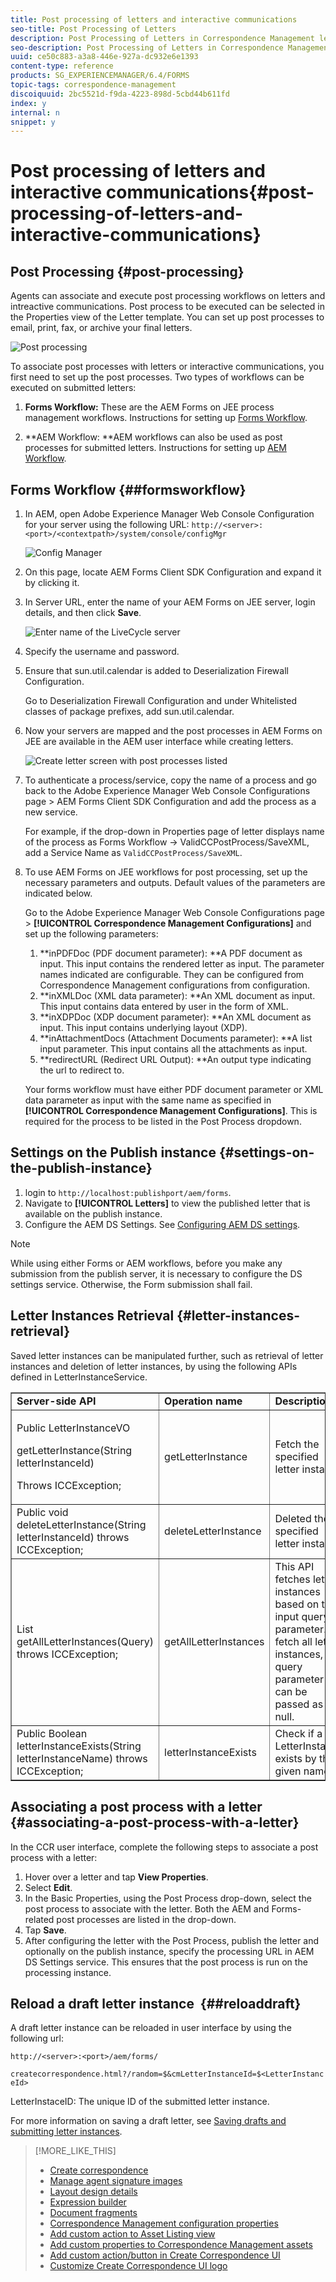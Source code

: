 ```yaml
---
title: Post processing of letters and interactive communications
seo-title: Post Processing of Letters
description: Post Processing of Letters in Correspondence Management lets you create AEM and Forms post processes, such as print and email, and integrate them with your letters.
seo-description: Post Processing of Letters in Correspondence Management lets you create AEM and Forms post processes, such as print and email, and integrate them with your letters.
uuid: ce50c883-a3a8-446e-927a-dc932e6e1393
content-type: reference
products: SG_EXPERIENCEMANAGER/6.4/FORMS
topic-tags: correspondence-management
discoiquuid: 2bc5521d-f9da-4223-898d-5cbd44b611fd
index: y
internal: n
snippet: y
---
```


# Post processing of letters and interactive communications{#post-processing-of-letters-and-interactive-communications}

## Post Processing {#post-processing}

Agents can associate and execute post processing workflows on letters and intreactive communications. Post process to be executed can be selected in the Properties view of the Letter template. You can set up post processes to email, print, fax, or archive your final letters.

![Post processing](assets/ppoverview.png)

To associate post processes with letters or interactive communications, you first need to set up the post processes. Two types of workflows can be executed on submitted letters:

1. **Forms Workflow:** These are the AEM Forms on JEE process management workflows. Instructions for setting up [Forms Workflow](../../forms/using/submit-letter-topostprocess.md#main-pars-header-3).

1. **AEM Workflow: **AEM workflows can also be used as post processes for submitted letters. Instructions for setting up [AEM Workflow](../../forms/using/aem-forms-workflow.md).

## Forms Workflow {##formsworkflow}

1. In AEM, open Adobe Experience Manager Web Console Configuration for your server using the following URL: `http://<server>:<port>/<contextpath>/system/console/configMgr`

   ![Config Manager](assets/2configmanager-1.png)

1. On this page, locate AEM Forms Client SDK Configuration and expand it by clicking it.
1. In Server URL, enter the name of your AEM Forms on JEE server, login details, and then click **Save**. 

   ![Enter name of the LiveCycle server](assets/1cofigmanager.png)

1. Specify the username and password.
1. Ensure that sun.util.calendar is added to Deserialization Firewall Configuration.

   Go to Deserialization Firewall Configuration and under Whitelisted classes of package prefixes, add sun.util.calendar. 

1. Now your servers are mapped and the post processes in AEM Forms on JEE are available in the AEM user interface while creating letters.

   ![Create letter screen with post processes listed](assets/0configmanager.png)

1. To authenticate a process/service, copy the name of a process and go back to the Adobe Experience Manager Web Console Configurations page &gt; AEM Forms Client SDK Configuration and add the process as a new service.

   For example, if the drop-down in Properties page of letter displays name of the process as Forms Workflow -> ValidCCPostProcess/SaveXML, add a Service Name as `ValidCCPostProcess/SaveXML`.

1. To use AEM Forms on JEE workflows for post processing, set up the necessary parameters and outputs. Default values of the parameters are indicated below.

   Go to the Adobe Experience Manager Web Console Configurations page > **[!UICONTROL Correspondence Management Configurations]** and set up the following parameters:

    1. **inPDFDoc (PDF document parameter): **A PDF document as input. This input contains the rendered letter as input. The parameter names indicated are configurable. They can be configured from Correspondence Management configurations from configuration. 
    1. **inXMLDoc (XML data parameter): **An XML document as input. This input contains data entered by user in the form of XML. 
    1. **inXDPDoc (XDP document parameter): **An XML document as input. This input contains underlying layout (XDP). 
    1. **inAttachmentDocs (Attachment Documents parameter): **A list input parameter. This input contains all the attachments as input. 
    1. **redirectURL (Redirect URL Output): **An output type indicating the url to redirect to.

   Your forms workflow must have either PDF document parameter or XML data parameter as input with the same name as specified in **[!UICONTROL Correspondence Management Configurations]**. This is required for the process to be listed in the Post Process dropdown.

## Settings on the Publish instance {#settings-on-the-publish-instance}

1. login to `http://localhost:publishport/aem/forms`.
1. Navigate to **[!UICONTROL Letters]** to view the published letter that is available on the publish instance.
1. Configure the AEM DS Settings. See [Configuring AEM DS settings](../../forms/using/configuring-the-processing-server-url-.md).

>[!NOTE]
>
>While using either Forms or AEM workflows, before you make any submission from the publish server, it is necessary to configure the DS settings service. Otherwise, the Form submission shall fail.

## Letter Instances Retrieval {#letter-instances-retrieval}

Saved letter instances can be manipulated further, such as retrieval of letter instances and deletion of letter instances, by using the following APIs defined in LetterInstanceService. 

<table border="1" cellpadding="1" cellspacing="0" width="100%"> 
 <tbody> 
  <tr> 
   <td><strong>Server-side API</strong></td> 
   <td><strong>Operation name</strong></td> 
   <td><strong>Description</strong></td> 
  </tr> 
  <tr> 
   <td><p>Public LetterInstanceVO</p> <p>getLetterInstance(String letterInstanceId)</p> <p>Throws ICCException; </p> </td> 
   <td>getLetterInstance</td> 
   <td>Fetch the specified letter instance </td> 
  </tr> 
  <tr> 
   <td>Public void deleteLetterInstance(String letterInstanceId) throws ICCException; </td> 
   <td>deleteLetterInstance </td> 
   <td>Deleted the specified letter instance </td> 
  </tr> 
  <tr> 
   <td>List getAllLetterInstances(Query) throws ICCException; </td> 
   <td>getAllLetterInstances </td> 
   <td>This API fetches letter instances based on the input query parameter. To fetch all letter instances, query parameter can be passed as null.<br /> </td> 
  </tr> 
  <tr> 
   <td>Public Boolean letterInstanceExists(String letterInstanceName) throws ICCException; </td> 
   <td>letterInstanceExists </td> 
   <td>Check if a LetterInstance exists by the given name </td> 
  </tr> 
 </tbody> 
</table>

## Associating a post process with a letter {#associating-a-post-process-with-a-letter}

In the CCR user interface, complete the following steps to associate a post process with a letter:

1. Hover over a letter and tap **View Properties**.
1. Select **Edit**.
1. In the Basic Properties, using the Post Process drop-down, select the post process to associate with the letter. Both the AEM and Forms-related post processes are listed in the drop-down. 
1. Tap **Save**.
1. After configuring the letter with the Post Process, publish the letter and optionally on the publish instance, specify the processing URL in AEM DS Settings service. This ensures that the post process is run on the processing instance.

## Reload a draft letter instance&nbsp; {##reloaddraft}

A draft letter instance can be reloaded in user interface by using the following url:

`http://<server>:<port>/aem/forms/`

`createcorrespondence.html?/random=$&cmLetterInstanceId=$<LetterInstanceId>`

LetterInstaceID: The unique ID of the submitted letter instance.

For more information on saving a draft letter, see [Saving drafts and submitting letter instances](/forms/using/create-correspondence.html?cq_ck=1466429992287#SavingDrafts).

>[!MORE_LIKE_THIS]
>
>* [Create correspondence](../../forms/using/create-correspondence.md)
>* [Manage agent signature images](../../forms/using/manage-agent-signature-images.md)
>* [Layout design details](../../forms/using/layout-design-details.md)
>* [Expression builder](../../forms/using/expression-builder.md)
>* [Document fragments](../../forms/using/document-fragments.md)
>* [Correspondence Management configuration properties](../../forms/using/cm-configuration-properties.md)
>* [Add custom action to Asset Listing view](../../forms/using/add-custom-action-asset-listing-view.md)
>* [Add custom properties to Correspondence Management assets](../../forms/using/add-custom-properties-cm-assets.md)
>* [Add custom action/button in Create Correspondence UI](../../forms/using/add-action-button-in-create-correspondence-ui.md)
>* [Customize Create Correspondence UI logo](../../forms/using/customize-create-correspondence-ui.md)
